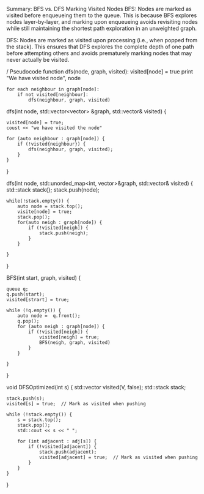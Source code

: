 Summary: BFS vs. DFS Marking Visited Nodes
BFS: Nodes are marked as visited before enqueueing them to the queue.
This is because BFS explores nodes layer-by-layer, and marking 
upon enqueueing avoids revisiting nodes while still 
maintaining the shortest path exploration in an unweighted graph.

DFS: Nodes are marked as visited upon processing (i.e., when popped from the stack). 
This ensures that DFS explores the complete depth of one path before attempting others
and avoids prematurely marking nodes that may never actually be visited.


/ Pseudocode
function dfs(node, graph, visited):
    visited[node] = true
    print "We have visited node", node

    for each neighbour in graph[node]:
        if not visited[neighbour]:
            dfs(neighbour, graph, visited)


dfs(int node, std::vector<vector<int>> &graph, std::vector<bool>& visited) {

    visited[node] = true;
    coust << "we have visited the node"

    for (auto neighbour : graph[node]) {
        if (!visted{neighbour}) {
            dfs(neighhour, graph, visited);
        }
    }

}

dfs(int node, std::unorded_map<int, vector<int>>&graph, std::vector<bool>& visited) {
    std::stack<int> stack{};
    stack.push(node);

    while(!stack.empty()) {
        auto node = stack.top();
        visite[node] = true;
        stack.pop();
        for(auto neigh : graph[node]) {
            if (!visited[neigh]) {
                stack.push(neigh);
            }
        }

    }
}

BFS(int start, graph, visited) {

    queue q;
    q.push(start);
    visited[strart] = true;

    while (!q.empty()) {
        auto node =  q.front();
        q.pop();
        for (auto neigh : graph[node]) {
            if (!visited[neigh]) {
                visited[neigh] = true;
                BFS(neigh, graph, visited)
            }
        }

    }

}

void DFSOptimized(int s) {
    std::vector<bool> visited(V, false);
    std::stack<int> stack;

    stack.push(s);
    visited[s] = true;  // Mark as visited when pushing

    while (!stack.empty()) {
        s = stack.top();
        stack.pop();
        std::cout << s << " ";

        for (int adjacent : adj[s]) {
            if (!visited[adjacent]) {
                stack.push(adjacent);
                visited[adjacent] = true;  // Mark as visited when pushing
            }
        }
    }
}